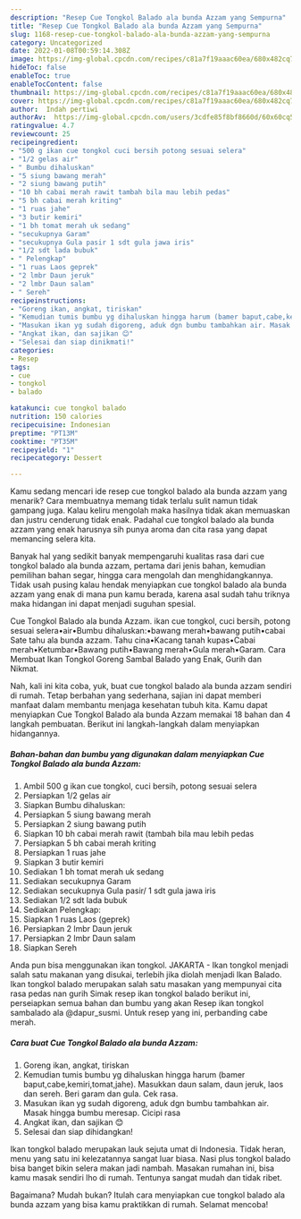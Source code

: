 ```yaml
---
description: "Resep Cue Tongkol Balado ala bunda Azzam yang Sempurna"
title: "Resep Cue Tongkol Balado ala bunda Azzam yang Sempurna"
slug: 1168-resep-cue-tongkol-balado-ala-bunda-azzam-yang-sempurna
category: Uncategorized
date: 2022-01-08T00:59:14.308Z
image: https://img-global.cpcdn.com/recipes/c81a7f19aaac60ea/680x482cq70/cue-tongkol-balado-ala-bunda-azzam-foto-resep-utama.jpg
hideToc: false
enableToc: true
enableTocContent: false
thumbnail: https://img-global.cpcdn.com/recipes/c81a7f19aaac60ea/680x482cq70/cue-tongkol-balado-ala-bunda-azzam-foto-resep-utama.jpg
cover: https://img-global.cpcdn.com/recipes/c81a7f19aaac60ea/680x482cq70/cue-tongkol-balado-ala-bunda-azzam-foto-resep-utama.jpg
author:  Indah pertiwi
authorAv:  https://img-global.cpcdn.com/users/3cdfe85f8bf8660d/60x60cq50/avatar.jpg
ratingvalue: 4.7
reviewcount: 25
recipeingredient:
- "500 g ikan cue tongkol cuci bersih potong sesuai selera"
- "1/2 gelas air"
- " Bumbu dihaluskan"
- "5 siung bawang merah"
- "2 siung bawang putih"
- "10 bh cabai merah rawit tambah bila mau lebih pedas"
- "5 bh cabai merah kriting"
- "1 ruas jahe"
- "3 butir kemiri"
- "1 bh tomat merah uk sedang"
- "secukupnya Garam"
- "secukupnya Gula pasir 1 sdt gula jawa iris"
- "1/2 sdt lada bubuk"
- " Pelengkap"
- "1 ruas Laos geprek"
- "2 lmbr Daun jeruk"
- "2 lmbr Daun salam"
- " Sereh"
recipeinstructions:
- "Goreng ikan, angkat, tiriskan"
- "Kemudian tumis bumbu yg dihaluskan hingga harum (bamer baput,cabe,kemiri,tomat,jahe). Masukkan daun salam, daun jeruk, laos dan sereh. Beri garam dan gula. Cek rasa."
- "Masukan ikan yg sudah digoreng, aduk dgn bumbu tambahkan air. Masak hingga bumbu meresap. Cicipi rasa"
- "Angkat ikan, dan sajikan 😊"
- "Selesai dan siap dinikmati!"
categories:
- Resep
tags:
- cue
- tongkol
- balado

katakunci: cue tongkol balado 
nutrition: 150 calories
recipecuisine: Indonesian
preptime: "PT13M"
cooktime: "PT35M"
recipeyield: "1"
recipecategory: Dessert

---
```



Kamu sedang mencari ide resep cue tongkol balado ala bunda azzam yang menarik? Cara membuatnya memang tidak terlalu sulit namun tidak gampang juga. Kalau keliru mengolah maka hasilnya tidak akan memuaskan dan justru cenderung tidak enak. Padahal cue tongkol balado ala bunda azzam yang enak harusnya sih punya aroma dan cita rasa yang dapat memancing selera kita.


Banyak hal yang sedikit banyak mempengaruhi kualitas rasa dari cue tongkol balado ala bunda azzam, pertama dari jenis bahan, kemudian pemilihan bahan segar, hingga cara mengolah dan menghidangkannya. Tidak usah pusing kalau hendak menyiapkan cue tongkol balado ala bunda azzam yang enak di mana pun kamu berada, karena asal sudah tahu triknya maka hidangan ini dapat menjadi suguhan spesial.

Cue Tongkol Balado ala bunda Azzam. ikan cue tongkol, cuci bersih, potong sesuai selera•air•Bumbu dihaluskan:•bawang merah•bawang putih•cabai Sate tahu ala bunda azzam. Tahu cina•Kacang tanah kupas•Cabai merah•Ketumbar•Bawang putih•Bawang merah•Gula merah•Garam. Cara Membuat Ikan Tongkol Goreng Sambal Balado yang Enak, Gurih dan Nikmat.


Nah, kali ini kita coba, yuk, buat cue tongkol balado ala bunda azzam sendiri di rumah. Tetap berbahan yang sederhana, sajian ini dapat memberi manfaat dalam membantu menjaga kesehatan tubuh kita. Kamu dapat menyiapkan Cue Tongkol Balado ala bunda Azzam memakai 18 bahan dan 4 langkah pembuatan. Berikut ini langkah-langkah dalam menyiapkan hidangannya.

<!--inarticleads1-->

##### Bahan-bahan dan bumbu yang digunakan dalam menyiapkan Cue Tongkol Balado ala bunda Azzam:

1. Ambil 500 g ikan cue tongkol, cuci bersih, potong sesuai selera
1. Persiapkan 1/2 gelas air
1. Siapkan  Bumbu dihaluskan:
1. Persiapkan 5 siung bawang merah
1. Persiapkan 2 siung bawang putih
1. Siapkan 10 bh cabai merah rawit (tambah bila mau lebih pedas
1. Persiapkan 5 bh cabai merah kriting
1. Persiapkan 1 ruas jahe
1. Siapkan 3 butir kemiri
1. Sediakan 1 bh tomat merah uk sedang
1. Sediakan secukupnya Garam
1. Sediakan secukupnya Gula pasir/ 1 sdt gula jawa iris
1. Sediakan 1/2 sdt lada bubuk
1. Sediakan  Pelengkap:
1. Siapkan 1 ruas Laos (geprek)
1. Persiapkan 2 lmbr Daun jeruk
1. Persiapkan 2 lmbr Daun salam
1. Siapkan  Sereh


Anda pun bisa menggunakan ikan tongkol. JAKARTA - Ikan tongkol menjadi salah satu makanan yang disukai, terlebih jika diolah menjadi Ikan Balado. Ikan tongkol balado merupakan salah satu masakan yang mempunyai cita rasa pedas nan gurih Simak resep ikan tongkol balado berikut ini, perseiapkan semua bahan dan bumbu yang akan Resep ikan tongkol sambalado ala @dapur_susmi. Untuk resep yang ini, perbanding cabe merah. 

<!--inarticleads2-->

##### Cara buat Cue Tongkol Balado ala bunda Azzam:

1. Goreng ikan, angkat, tiriskan
1. Kemudian tumis bumbu yg dihaluskan hingga harum (bamer baput,cabe,kemiri,tomat,jahe). Masukkan daun salam, daun jeruk, laos dan sereh. Beri garam dan gula. Cek rasa.
1. Masukan ikan yg sudah digoreng, aduk dgn bumbu tambahkan air. Masak hingga bumbu meresap. Cicipi rasa
1. Angkat ikan, dan sajikan 😊
1. Selesai dan siap dihidangkan!

Ikan tongkol balado merupakan lauk sejuta umat di Indonesia. Tidak heran, menu yang satu ini kelezatannya sangat luar biasa. Nasi plus tongkol balado bisa banget bikin selera makan jadi nambah. Masakan rumahan ini, bisa kamu masak sendiri lho di rumah. Tentunya sangat mudah dan tidak ribet. 

Bagaimana? Mudah bukan? Itulah cara menyiapkan cue tongkol balado ala bunda azzam yang bisa kamu praktikkan di rumah. Selamat mencoba!
